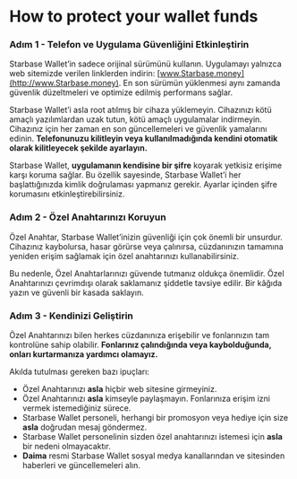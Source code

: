 # How to protect your wallet funds

### Adım 1 - Telefon ve Uygulama Güvenliğini Etkinleştirin

Starbase Wallet’in sadece orijinal sürümünü kullanın. Uygulamayı yalnızca web sitemizde verilen linklerden indirin: [www.Starbase.money](http://www.Starbase.money). En son sürümün yüklenmesi aynı zamanda güvenlik düzeltmeleri ve optimize edilmiş performans sağlar.

Starbase Wallet’i asla root atılmış bir cihaza yüklemeyin. Cihazınızı kötü amaçlı yazılımlardan uzak tutun, kötü amaçlı uygulamalar indirmeyin. Cihazınız için her zaman en son güncellemeleri ve güvenlik yamalarını edinin. **Telefonunuzu kilitleyin veya kullanılmadığında kendini otomatik olarak kilitleyecek şekilde ayarlayın.**

Starbase Wallet, **uygulamanın kendisine bir şifre** koyarak yetkisiz erişime karşı koruma sağlar. Bu özellik sayesinde, Starbase Wallet’i her başlattığınızda kimlik doğrulaması yapmanız gerekir. Ayarlar içinden şifre korumasını etkinleştirebilirsiniz.

### Adım 2 - Özel Anahtarınızı Koruyun 

Özel Anahtar, Starbase Wallet’inizin güvenliği için çok önemli bir unsurdur. Cihazınız kaybolursa, hasar görürse veya çalınırsa, cüzdanınızın tamamına yeniden erişim sağlamak için özel anahtarınızı kullanabilirsiniz.

Bu nedenle, Özel Anahtarlarınızı güvende tutmanız oldukça önemlidir. Özel Anahtarınızı çevrimdışı olarak saklamanız şiddetle tavsiye edilir. Bir kâğıda yazın ve güvenli bir kasada saklayın.

### Adım 3 - Kendinizi Geliştirin

Özel Anahtarınızı bilen herkes cüzdanınıza erişebilir ve fonlarınızın tam kontrolüne sahip olabilir. **Fonlarınız çalındığında veya kaybolduğunda, onları kurtarmanıza yardımcı olamayız.**

Akılda tutulması gereken bazı ipuçları:

- Özel Anahtarınızı **asla** hiçbir web sitesine girmeyiniz.
- Özel Anahtarınızı **asla** kimseyle paylaşmayın. Fonlarınıza erişim izni vermek istemediğiniz sürece.
- Starbase Wallet personeli, herhangi bir promosyon veya hediye için size **asla** doğrudan mesaj göndermez.
- Starbase Wallet personelinin sizden özel anahtarınızı istemesi için **asla** bir nedeni olmayacaktır.
- **Daima** resmi Starbase Wallet sosyal medya kanallarından ve sitesinden haberleri ve güncellemeleri alın.

